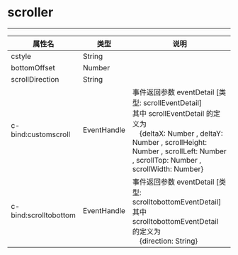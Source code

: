 # scroller 
---

|属性名|类型|说明|
| ------ | ------ | ------ |
|cstyle|String| |
|bottomOffset|Number| |
|scrollDirection|String| |
|c-bind:customscroll|EventHandle|事件返回参数 eventDetail [类型: scrollEventDetail] <br/> 其中 scrollEventDetail 的定义为 <br/>&emsp;{deltaX: Number , deltaY: Number , scrollHeight: Number , scrollLeft: Number , scrollTop: Number , scrollWidth: Number}<br/>|
|c-bind:scrolltobottom|EventHandle|事件返回参数 eventDetail [类型: scrolltobottomEventDetail] <br/> 其中 scrolltobottomEventDetail 的定义为 <br/>&emsp;{direction: String}<br/>|